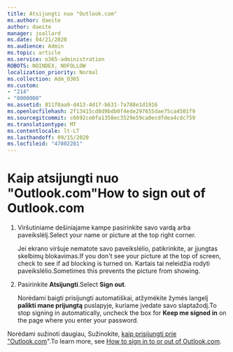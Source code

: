 ```yaml
---
title: Atsijungti nuo "Outlook.com"
ms.author: daeite
author: daeite
manager: joallard
ms.date: 04/21/2020
ms.audience: Admin
ms.topic: article
ms.service: o365-administration
ROBOTS: NOINDEX, NOFOLLOW
localization_priority: Normal
ms.collection: Adm_O365
ms.custom:
- "214"
- "8000008"
ms.assetid: 811f0aa9-d413-4d17-b631-7a788e1d1916
ms.openlocfilehash: 2f13415cd8d9bdb0f4ede297655dae75ca4501f9
ms.sourcegitcommit: c6692ce0fa1358ec3529e59ca0ecdfdea4cdc759
ms.translationtype: MT
ms.contentlocale: lt-LT
ms.lasthandoff: 09/15/2020
ms.locfileid: "47802281"
---
```

# <a name="how-to-sign-out-of-outlookcom"></a><span data-ttu-id="97160-102">Kaip atsijungti nuo "Outlook.com"</span><span class="sxs-lookup"><span data-stu-id="97160-102">How to sign out of Outlook.com</span></span>

1. <span data-ttu-id="97160-103">Viršutiniame dešiniajame kampe pasirinkite savo vardą arba paveikslėlį.</span><span class="sxs-lookup"><span data-stu-id="97160-103">Select your name or picture at the top right corner.</span></span>

    <span data-ttu-id="97160-104">Jei ekrano viršuje nematote savo paveikslėlio, patikrinkite, ar įjungtas skelbimų blokavimas.</span><span class="sxs-lookup"><span data-stu-id="97160-104">If you don't see your picture at the top of screen, check to see if ad blocking is turned on.</span></span> <span data-ttu-id="97160-105">Kartais tai neleidžia rodyti paveikslėlio.</span><span class="sxs-lookup"><span data-stu-id="97160-105">Sometimes this prevents the picture from showing.</span></span>

2. <span data-ttu-id="97160-106">Pasirinkite **Atsijungti**.</span><span class="sxs-lookup"><span data-stu-id="97160-106">Select **Sign out**.</span></span>

    <span data-ttu-id="97160-107">Norėdami baigti prisijungti automatiškai, atžymėkite žymės langelį **palikti mane prijungtą** puslapyje, kuriame įvedate savo slaptažodį.</span><span class="sxs-lookup"><span data-stu-id="97160-107">To stop signing in automatically, uncheck the box for **Keep me signed in** on the page where you enter your password.</span></span>

<span data-ttu-id="97160-108">Norėdami sužinoti daugiau, Sužinokite, [kaip prisijungti prie "Outlook.com](https://support.office.com/article/e08eb8ac-ac27-49f4-a400-a47311e1ee7e?wt.mc_id=Office_Outlook_com_Alchemy)".</span><span class="sxs-lookup"><span data-stu-id="97160-108">To learn more, see [How to sign in to or out of Outlook.com](https://support.office.com/article/e08eb8ac-ac27-49f4-a400-a47311e1ee7e?wt.mc_id=Office_Outlook_com_Alchemy).</span></span>
  
